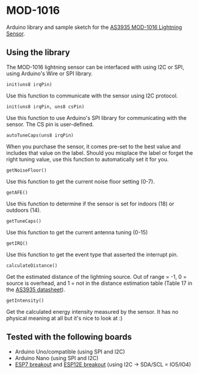 # MOD-1016 #

Arduino library and sample sketch for the <a href="http://www.embeddedadventures.com/as3935_lightning_sensor_module_mod-1016.html">AS3935 MOD-1016 Lightning Sensor</a>.

## Using the library ##
The MOD-1016 lightning sensor can be interfaced with using I2C or SPI, using Arduino's Wire or SPI library.

	init(uns8 irqPin)

Use this function to communicate with the sensor using I2C protocol. 

	init(uns8 irqPin, uns8 csPin)
Use this function to use Arduino's SPI library for communicating with the sensor. The CS pin is user-defined.

	autoTuneCaps(uns8 irqPin)
When you purchase the sensor, it comes pre-set to the best value and includes that value on the label. Should you misplace the label or forget the right tuning value, use this function to automatically set it for you.

	getNoiseFloor()	
Use this function to get the current noise floor setting (0-7).

	getAFE()
Use this function to determine if the sensor is set for indoors (18) or outdoors (14).

	getTuneCaps()
Use this function to get the current antenna tuning (0-15) 

	getIRQ()
Use this function to get the event type that asserted the interrupt pin.

	calculateDistance()
Get the estimated distance of the lightning source. Out of range = -1, 0 = source is overhead, and 1 = not in the distance estimation table (Table 17 in the <a href="https://www.embeddedadventures.com/datasheets/AS3935_Datasheet_EN_v2.pdf">AS3935 datasheet</a>). 

	getIntensity()
Get the calculated energy intensity measured by the sensor. It has no physical meaning at all but it's nice to look at :)

## Tested with the following boards ##
- Arduino Uno/compatible (using SPI and I2C)
- Arduino Nano (using SPI and I2C)
- <a href="https://www.embeddedadventures.com/esp8266_wifi_module_wrl-esp7.html">ESP7 breakout</a> and <a href="https://www.embeddedadventures.com/esp8266_wifi_module_wrl-esp12e.html">ESP12E breakout</a> (using I2C -> SDA/SCL = IO5/IO4)

